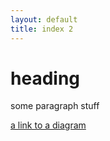 ```yaml
---
layout: default
title: index 2
---
```


# heading

some paragraph stuff

[a link to a diagram](./ClusteredCircles_S1_ClassShade.html)
